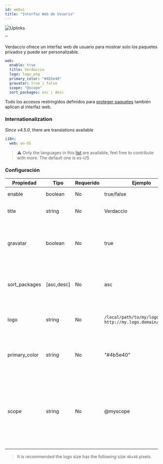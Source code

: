 ```yaml
---
id: webui
title: "Interfaz Web de Usuario"
---
```


![Uplinks](https://user-images.githubusercontent.com/558752/52916111-fa4ba980-32db-11e9-8a64-f4e06eb920b3.png)

<div id="codefund">''</div>

Verdaccio ofrece un interfaz web de usuario para mostrar solo los paquetes privados y puede ser personalizable.

```yaml
web:
  enable: true
  title: Verdaccio
  logo: logo.png
  primary_color: "#4b5e40"
  gravatar: true | false
  scope: "@scope"
  sort_packages: asc | desc
```

Todo los accesos restringidos definidos para [proteger paquetes](protect-your-dependencies.md) también aplican al interfaz web.

### Internationalization

*Since v4.5.0*, there are translations available

```yaml
i18n:
  web: en-US  
```

> ⚠️ Only the languages in this [list](https://github.com/verdaccio/ui/tree/master/i18n/translations) are available, feel free to contribute with more. The default one is es-US

### Configuración

| Propiedad     | Tipo       | Requerido | Ejemplo                                                       | Soporte    | Descripcion                                                                                                              |
| ------------- | ---------- | --------- | ------------------------------------------------------------- | ---------- | ------------------------------------------------------------------------------------------------------------------------ |
| enable        | boolean    | No        | true/false                                                    | all        | habilita la interfaz web                                                                                                 |
| title         | string     | No        | Verdaccio                                                     | all        | El título de la interfaz web                                                                                             |
| gravatar      | boolean    | No        | true                                                          | `>v4`   | Gravatars will be generated under the hood if this property is enabled                                                   |
| sort_packages | [asc,desc] | No        | asc                                                           | `>v4`   | By default private packages are sorted by ascending                                                                      |
| logo          | string     | No        | `/local/path/to/my/logo.png` `http://my.logo.domain/logo.png` | all        | a URI where logo is located (header logo)                                                                                |
| primary_color | string     | No        | "#4b5e40"                                                     | `>4`    | The primary color to use throughout the UI (header, etc)                                                                 |
| scope         | string     | No        | @myscope                                                      | `>v3.x` | If you're using this registry for a specific module scope, specify that scope to set it in the webui instructions header |

> It is recommended the logo size has the following size `40x40` pixels.